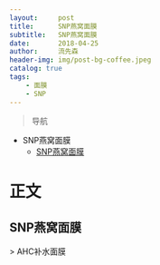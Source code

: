 ```yaml
---
layout:     post
title:      SNP燕窝面膜
subtitle:   SNP燕窝面膜
date:       2018-04-25
author:     流先森
header-img: img/post-bg-coffee.jpeg
catalog: true
tags:
    - 面膜
    - SNP
---
```

> 导航

* SNP燕窝面膜
	* [SNP燕窝面膜](#1.1)


# 正文
<h2 id="1.1">SNP燕窝面膜</h2>
> AHC补水面膜
